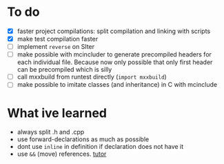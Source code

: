

# To do
- [x] faster project compilations: split compilation and linking with scripts
- [X] make test compilation faster
- [ ] implement `reverse` on SIter
- [ ] make possible with mcincluder to generate precompiled headers for each individual file. Because now only possible that only first header can be precompiled which is silly
- [ ] call mxxbuild from runtest directly (`import mxxbuild`)
- [ ] make possible to imitate classes (and inheritance) in C with mcinclude

# What ive learned
- always split .h and .cpp
- use forward-declarations as much as possible
- dont use `inline` in definition if declaration does not have it
- use `&&` (move) references. [tutor](https://stackoverflow.com/questions/5481539/what-does-t-double-ampersand-mean-in-c11)


